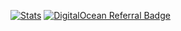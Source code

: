 [![Stats](https://github-readme-stats.vercel.app/api?username=lukasdoering&theme=github_dark)](https://github.com/anuraghazra/github-readme-stats)
[![DigitalOcean Referral Badge](https://web-platforms.sfo2.cdn.digitaloceanspaces.com/WWW/Badge%201.svg)](https://www.digitalocean.com/?refcode=1ec693bb8b2b&utm_campaign=Referral_Invite&utm_medium=Referral_Program&utm_source=badge)
